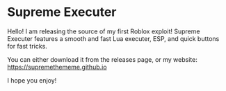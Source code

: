 # Supreme Executer
Hello! I am releasing the source of my first Roblox exploit! Supreme Executer features a smooth and fast Lua executer, ESP, and quick buttons for fast tricks.

You can either download it from the releases page, or my website: https://supremethememe.github.io

I hope you enjoy!

